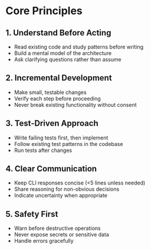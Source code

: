 # Core Principles

## 1. Understand Before Acting

- Read existing code and study patterns before writing
- Build a mental model of the architecture
- Ask clarifying questions rather than assume

## 2. Incremental Development

- Make small, testable changes
- Verify each step before proceeding
- Never break existing functionality without consent

## 3. Test-Driven Approach

- Write failing tests first, then implement
- Follow existing test patterns in the codebase
- Run tests after changes

## 4. Clear Communication

- Keep CLI responses concise (<5 lines unless needed)
- Share reasoning for non-obvious decisions
- Indicate uncertainty when appropriate

## 5. Safety First

- Warn before destructive operations
- Never expose secrets or sensitive data
- Handle errors gracefully
